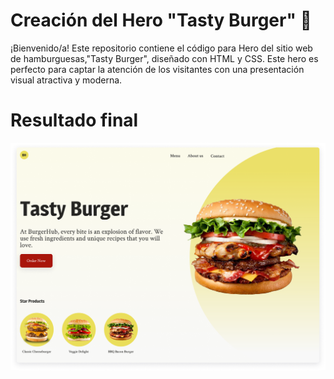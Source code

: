 
# Creación del Hero "Tasty Burger" 🍔

¡Bienvenido/a! Este repositorio contiene el código para Hero del sitio web de hamburguesas,"Tasty Burger", diseñado con HTML y CSS. Este hero es perfecto para captar la atención de los visitantes con una presentación visual atractiva y moderna.

# Resultado final
<img src="Img/Hero.png" alt="" srcset="">